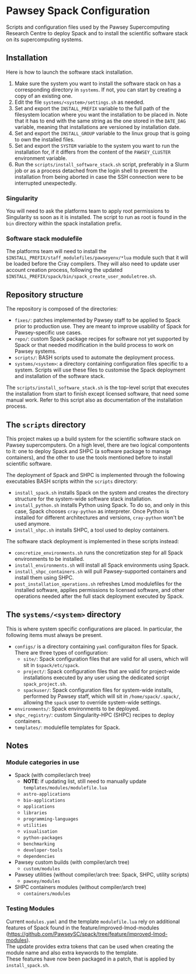 # Pawsey Spack Configuration

Scripts and configuration files used by the Pawsey Supercomputing Research Centre to deploy Spack and to install the scientific software stack on its supercomputing systems.

## Installation

Here is how to launch the software stack installation.

1. Make sure the system you want to install the software stack on has a corresponding directory in `systems`. If not, you can start by creating a copy of an existing one.
2. Edit the file `systems/<system>/settings.sh` as needed.
3. Set and export the `INSTALL_PREFIX` variable to the full path of the filesystem location where you want the installation to be placed in. Note that it has to end with the same string as the one stored in the `DATE_DAG` variable, meaning that installations are versioned by installation date.
4. Set and export the `INSTALL_GROUP` variable to the linux group that is going to own the installed files.
5. Set and export the `SYSTEM` variable to the system you want to run the installation for, if it differs from the content of the `PAWSEY_CLUSTER` environment variable.
6. Run the `scripts/install_software_stack.sh` script, preferably in a Slurm job or as a process detached from the login shell to prevent the installation from being aborted in case the SSH connection were to be interrupted unexpectedly.

### Singularity

You will need to ask the platforms team to apply root permissions to Singularity ss soon as it is installed. The script to run as root is found in the `bin` directory within the spack installation prefix.

### Software stack modulefile

The platforms team will need to install the `$INSTALL_PREFIX/staff_modulefiles/pawseyenv/*lua` module such that it will be loaded before the Cray compilers. They will also need to update user account creation process, following the updated `$INSTALL_PREFIX/spack/bin/spack_create_user_moduletree.sh`.


## Repository structure

The repository is composed of the directories:

* `fixes/`: patches implemented by Pawsey staff to be applied to Spack prior to production use. They are meant to improve usability of Spack for Pawsey-specific use cases.
* `repo/`: custom Spack package recipes for software not yet supported by Spack or that needed modification in the build process to work on Pawsey systems.
* `scripts/`: BASH scripts used to automate the deployment process.
* `systems/<system>`: a directory containing configuration files specific to a system. Scripts will use these files to customise the Spack deployment and installation of the software stack.


The `scripts/install_software_stack.sh` is the top-level script that executes the installation from start to finish except licensed software, that need some manual work. Refer to this script also as documentation of the installation process.

## The `scripts` directory

This project makes up a build system for the scientific software stack on Pawsey supercomputers. On a high level, there are two logical compontents to it: 
one to deploy Spack and SHPC (a software package to manage containers), and the other to use the tools mentioned before to install scientific software.

The deployment of Spack and SHPC is implemented through the following executables BASH scripts within the `scripts` directory:

* `install_spack.sh` installs Spack on the system and creates the directory structure for the system-wide software stack installation.
* `install_python.sh` installs Python using Spack. To do so, and only in this case, Spack chooses `cray-python` as interpreter. Once Python is installed for different architectures and versions, `cray-python` won't be used anymore.
* `install_shpc.sh` installs SHPC, a tool used to deploy containers.

The software stack deployment is implemented in these scripts instead:
* `concretize_environments.sh` runs the concretization step for all Spack environments to be installed.
* `install_environments.sh` will install all Spack environments using Spack.
* `install_shpc_containers.sh` will pull Pawsey-supported containers and install them using SHPC. 
* `post_installation_operations.sh` refreshes Lmod modulefiles for the installed software, applies permissions to licensed software, and other operations needed after the full stack deployment executed by Spack.


## The `systems/<system>` directory

This is where system specific configurations are placed. In particular, the following items must always be present.

* `configs/` is a directory containing `yaml` configuraiton files for Spack. There are three types of configuration:
  * `site/`: Spack configuration files that are valid for all users, which will sit in `$spack/etc/spack`.
  * `project/`: Spack configuration files that are valid for project-wide installations executed by any user using the dedicated script `spack_project.sh`.
  * `spackuser/`: Spack configuration files for system-wide installs, performed by Pawsey staff, which will sit in `/home/spack/.spack/`, allowing the `spack` user to override system-wide settings.
* `environments/`: Spack environments to be deployed.
* `shpc_registry/`: custom Singularity-HPC (SHPC) recipes to deploy containers.
* `templates/`: modulefile templates for Spack.


## Notes

### Module categories in use

* Spack (with compiler/arch tree)
  - **NOTE**: if updating list, still need to manually update `templates/modules/modulefile.lua`
  - `astro-applications`
  - `bio-applications`
  - `applications`
  - `libraries`
  - `programming-languages`
  - `utilities`
  - `visualisation`
  - `python-packages`
  - `benchmarking`
  - `developer-tools`
  - `dependencies`
* Pawsey custom builds (with compiler/arch tree)
  - `custom/modules`
* Pawsey utilities (without compiler/arch tree: Spack, SHPC, utility scripts)
  - `pawsey/modules`
* SHPC containers modules (without compiler/arch tree)
  - `containers/modules`


### Testing Modules

Current `modules.yaml` and the template `modulefile.lua` rely on additional features of Spack found in the feature/improved-lmod-modules (https://github.com/PawseySC/spack/tree/feature/improved-lmod-modules).  
The update provides extra tokens that can be used when creating the module name and also extra keywords to the template.  
These features have now been packaged in a patch, that is applied by `install_spack.sh`.  
